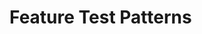 <!--
arrange, act, assert
one arrange per class

arrange
    'entities then request' pattern
        create all the entities needed
        fill the request with ids needed for the scenario

assert
    list assert first and last
-->

# Feature Test Patterns


